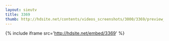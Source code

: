 ```yaml
---
layout: sieutv
title: 3369
thumb: http://hdsite.net/contents/videos_screenshots/3000/3369/preview_360p.mp4.jpg
---
```

{% include iframe src='http://hdsite.net/embed/3369' %}
 
